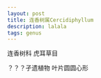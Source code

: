 ---layout: posttitle: 连香树属Cercidiphyllumdescription: lalalatags: genus ---连香树科虎耳草目？？？孑遗植物叶片圆圆心形
